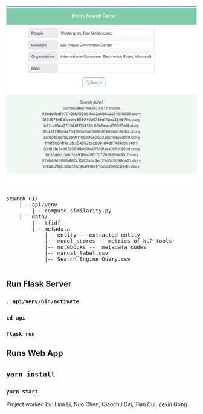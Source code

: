 ![Image](demo.jpg)

<pre>
search-ui/
    |-- api/venv
        |-- compute_similarity.py
    |-- data/
        |-- tfidf
        |-- metadata
            |-- entity -- extracted entity
            |-- model_scores -- metrics of NLP tools
            |-- notebooks --  metadata codes
            |-- manual_label.csv
            |-- Search Engine Query.csv

</pre>


## Run Flask Server

### `. api/venv/bin/activate`
### `cd api`
### `flask run`

## Runs Web App

## `yarn install`
### `yarn start`





Project worked by: Lina Li, Nuo Chen, Qiaochu Dai, Tian Cui, Zexin Gong
